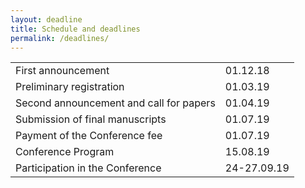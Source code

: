 ```yaml
---
layout: deadline
title: Schedule and deadlines
permalink: /deadlines/
---
```


|  |  |
| ------ | ----------- |
| First announcement   | 01.12.18 |
| Preliminary registration | 01.03.19|
| Second announcement and call for papers   |01.04.19 |
|Submission of final manuscripts|01.07.19|
|Payment of the Conference fee|01.07.19|
|Conference Program|15.08.19|
|Participation in the Conference|24-27.09.19|

